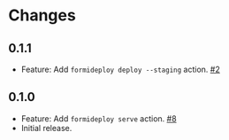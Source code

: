 Changes
=======

## 0.1.1

* Feature: Add `formideploy deploy --staging` action.
  [#2](https://github.com/FormidableLabs/formideploy/issues/2)

## 0.1.0

* Feature: Add `formideploy serve` action.
  [#8](https://github.com/FormidableLabs/formideploy/issues/8)
* Initial release.
